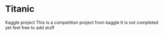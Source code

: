 # Titanic
Kaggle project
This is a competition project from kaggle 
It is not completed yet feel free to add stuff
